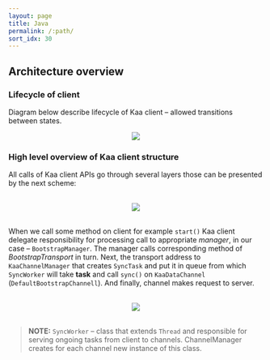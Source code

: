 ```yaml
---
layout: page
title: Java
permalink: /:path/
sort_idx: 30
---
```

## Architecture overview 

### Lifecycle of client
Diagram below describe lifecycle of Kaa client &ndash; allowed transitions between states.

<center>
<img src="img/lifecycle.png"/>
</center>

### High level overview of Kaa client structure
All calls of Kaa client APIs go through several layers those can be presented by the next scheme:

<br>
 <center>
 <img src="img/layers.png"/>
 </center>
<br>

When we call some method on client for example <code>start()</code> Kaa client delegate responsibility for processing call to appropriate _manager_,
in our case &ndash; <code>BootstrapManager</code>. The manager calls corresponding method of _BootstrapTransport_ in turn. Next, the transport address to 
<code>KaaChannelManager</code> that creates <code>SyncTask</code> and put it in queue from which <code>SyncWorker</code> will take **task** and call <code>sync()</code>
on <code>KaaDataChannel</code> (<code>DefaultBootstrapChannell</code>). And finally, channel makes request to server.

<br>
 <center>
 <img src="img/sequence.png"/>
 </center>
<br>

>**NOTE:** <code>SyncWorker</code> &ndash; class that extends <code>Thread</code> and responsible for serving ongoing tasks from client to channels. 
ChannelManager creates for each channel new instance of this class.